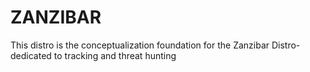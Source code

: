 # ZANZIBAR
This distro is the conceptualization foundation for the Zanzibar Distro- dedicated to tracking and threat hunting
